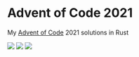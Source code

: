 # Advent of Code 2021

My [Advent of Code](https://adventofcode.com/2021) 2021 solutions in Rust

![](https://img.shields.io/badge/day%20📅-29-blue) ![](https://img.shields.io/badge/stars%20⭐-40-yellow) ![](https://img.shields.io/badge/days%20completed-20-red)	